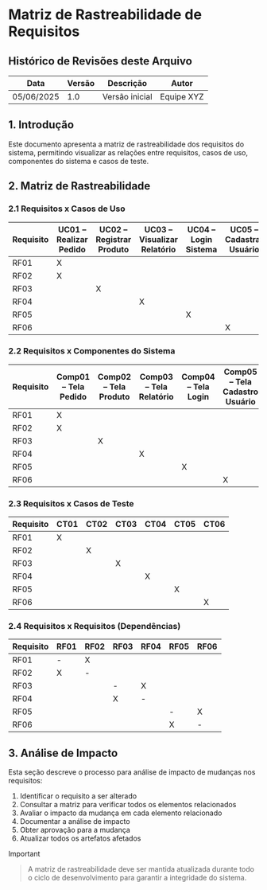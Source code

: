 # Matriz de Rastreabilidade de Requisitos

## Histórico de Revisões deste Arquivo

| Data       | Versão | Descrição                | Autor         |
| ---------- | ------ | ------------------------ | ------------- |
| 05/06/2025 | 1.0    | Versão inicial           | Equipe XYZ    |

## 1. Introdução

Este documento apresenta a matriz de rastreabilidade dos requisitos do sistema, permitindo visualizar as relações entre requisitos, casos de uso, componentes do sistema e casos de teste.

## 2. Matriz de Rastreabilidade

### 2.1 Requisitos x Casos de Uso

| Requisito | UC01 – Realizar Pedido | UC02 – Registrar Produto | UC03 – Visualizar Relatório | UC04 – Login Sistema | UC05 – Cadastrar Usuário |
| --------- | ---------------------- | ------------------------ | --------------------------- | -------------------- | ------------------------ |
| RF01      | X                      |                          |                             |                      |                          |
| RF02      | X                      |                          |                             |                      |                          |
| RF03      |                        | X                        |                             |                      |                          |
| RF04      |                        |                          | X                           |                      |                          |
| RF05      |                        |                          |                             | X                    |                          |
| RF06      |                        |                          |                             |                      | X                        |

### 2.2 Requisitos x Componentes do Sistema

| Requisito | Comp01 – Tela Pedido | Comp02 – Tela Produto | Comp03 – Tela Relatório | Comp04 – Tela Login | Comp05 – Tela Cadastro Usuário |
| --------- | ------------------- | --------------------- | ------------------------ | ------------------- | ------------------------------ |
| RF01      | X                   |                       |                          |                     |                                |
| RF02      | X                   |                       |                          |                     |                                |
| RF03      |                     | X                     |                          |                     |                                |
| RF04      |                     |                       | X                        |                     |                                |
| RF05      |                     |                       |                          | X                   |                                |
| RF06      |                     |                       |                          |                     | X                              |

### 2.3 Requisitos x Casos de Teste

| Requisito | CT01 | CT02 | CT03 | CT04 | CT05 | CT06 |
| --------- | ---- | ---- | ---- | ---- | ---- | ---- |
| RF01      | X    |      |      |      |      |      |
| RF02      |      | X    |      |      |      |      |
| RF03      |      |      | X    |      |      |      |
| RF04      |      |      |      | X    |      |      |
| RF05      |      |      |      |      | X    |      |
| RF06      |      |      |      |      |      | X    |

### 2.4 Requisitos x Requisitos (Dependências)

| Requisito | RF01 | RF02 | RF03 | RF04 | RF05 | RF06 |
| --------- | ---- | ---- | ---- | ---- | ---- | ---- |
| RF01      | -    | X    |      |      |      |      |
| RF02      | X    | -    |      |      |      |      |
| RF03      |      |      | -    | X    |      |      |
| RF04      |      |      | X    | -    |      |      |
| RF05      |      |      |      |      | -    | X    |
| RF06      |      |      |      |      | X    | -    |

## 3. Análise de Impacto

Esta seção descreve o processo para análise de impacto de mudanças nos requisitos:

1. Identificar o requisito a ser alterado  
2. Consultar a matriz para verificar todos os elementos relacionados  
3. Avaliar o impacto da mudança em cada elemento relacionado  
4. Documentar a análise de impacto  
5. Obter aprovação para a mudança  
6. Atualizar todos os artefatos afetados

> [!IMPORTANT]

> A matriz de rastreabilidade deve ser mantida atualizada durante todo o ciclo de desenvolvimento para garantir a integridade do sistema.